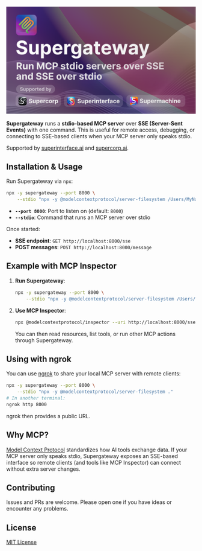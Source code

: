 ![Supergateway: Run stdio MCP servers over SSE](./supergateway.png)

**Supergateway** runs a **stdio-based MCP server** over **SSE (Server-Sent Events)** with one command. This is useful for remote access, debugging, or connecting to SSE-based clients when your MCP server only speaks stdio.

Supported by [superinterface.ai](https://superinterface.ai) and [supercorp.ai](https://supercorp.ai).

## Installation & Usage

Run Supergateway via `npx`:

```bash
npx -y supergateway --port 8000 \
    --stdio "npx -y @modelcontextprotocol/server-filesystem /Users/MyName/Desktop"
```

- **`--port 8000`**: Port to listen on (default: `8000`)
- **`--stdio`**: Command that runs an MCP server over stdio

Once started:
- **SSE endpoint**: `GET http://localhost:8000/sse`
- **POST messages**: `POST http://localhost:8000/message`

## Example with MCP Inspector

1. **Run Supergateway**:
   ```bash
   npx -y supergateway --port 8000 \
       --stdio "npx -y @modelcontextprotocol/server-filesystem /Users/MyName/Desktop"
   ```
2. **Use MCP Inspector**:
   ```bash
   npx @modelcontextprotocol/inspector --uri http://localhost:8000/sse
   ```
   You can then read resources, list tools, or run other MCP actions through Supergateway.

## Using with ngrok

You can use [ngrok](https://ngrok.com/) to share your local MCP server with remote clients:

```bash
npx -y supergateway --port 8000 \
    --stdio "npx -y @modelcontextprotocol/server-filesystem ."
# In another terminal:
ngrok http 8000
```

ngrok then provides a public URL.

## Why MCP?

[Model Context Protocol](https://spec.modelcontextprotocol.io/) standardizes how AI tools exchange data. If your MCP server only speaks stdio, Supergateway exposes an SSE-based interface so remote clients (and tools like MCP Inspector) can connect without extra server changes.

## Contributing

Issues and PRs are welcome. Please open one if you have ideas or encounter any problems.

## License

[MIT License](./LICENSE)
